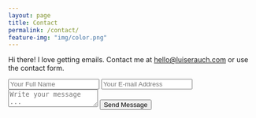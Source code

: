 ```yaml
---
layout: page
title: Contact
permalink: /contact/
feature-img: "img/color.png"
---
```


Hi there! I love getting emails. Contact me at <hello@luiserauch.com> or use the contact form.

<form action="https://getsimpleform.com/messages?form_api_token=222f34d867606ec8a8179cffa66bebab" method="post">
  <!-- the redirect_to is optional, the form will redirect to the referrer on submission -->
  <input type='hidden' name='redirect_to' value='http://www.luiserauch.com/thank-you/' />
  <input type='text' name='name' placeholder='Your Full Name' />
  <input type='email' name='email' placeholder='Your E-mail Address' />
  <textarea name='message' placeholder='Write your message ...'></textarea>
  <input type='submit' value='Send Message' />
</form>

